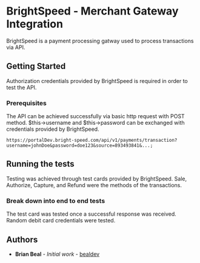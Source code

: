 # BrightSpeed - Merchant Gateway Integration

BrightSpeed is a payment processing gatway used to process transactions via API.

## Getting Started

Authorization credentials provided by BrightSpeed is required in order to test the API.

### Prerequisites

The API can be achieved successfully via basic http request with POST method. $this->username and $this->password can be exchanged with credentials provided by BrightSpeed.

```
https://portalDev.bright-speed.com/api/v1/payments/transaction?username=johnDoe&password=doe123&source=893493841&...;
```

## Running the tests

Testing was achieved through test cards provided by BrightSpeed. Sale, Authorize, Capture, and Refund were the methods of the transactions. 

### Break down into end to end tests

The test card was tested once a successful response was received. Random debit card credentials were tested.

## Authors

* **Brian Beal** - *Initial work* - [bealdev](https://github.com/bealdev)
